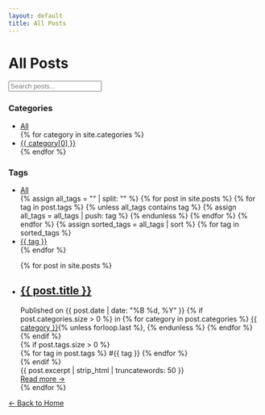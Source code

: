 ```yaml
---
layout: default
title: All Posts
---
```


<!-- Page Title -->
<h1>All Posts</h1>

<!-- Search Box -->
<div class="search-box">
  <i class="fas fa-search search-icon"></i>
  <input type="text" id="search-input" class="search-input" placeholder="Search posts...">
</div>

<!-- Category Filters -->
<div class="filter-section">
  <h3 class="filter-title">Categories</h3>
  <ul class="filter-list" id="category-filters">
    <li class="filter-item active" data-filter="all">
      <a href="#" onclick="filterPosts('all'); return false;">All</a>
    </li>
    {% for category in site.categories %}
    <li class="filter-item" data-filter="category-{{ category[0] | slugify }}">
      <a href="#" onclick="filterPosts('category-{{ category[0] | slugify }}'); return false;">{{ category[0] }}</a>
    </li>
    {% endfor %}
  </ul>
</div>

<!-- Tag Filters -->
<div class="filter-section">
  <h3 class="filter-title">Tags</h3>
  <ul class="filter-list" id="tag-filters">
    <li class="filter-item active" data-filter="all">
      <a href="#" onclick="filterPosts('all'); return false;">All</a>
    </li>
    {% assign all_tags = "" | split: "" %}
    {% for post in site.posts %}
      {% for tag in post.tags %}
        {% unless all_tags contains tag %}
          {% assign all_tags = all_tags | push: tag %}
        {% endunless %}
      {% endfor %}
    {% endfor %}
    {% assign sorted_tags = all_tags | sort %}
    {% for tag in sorted_tags %}
    <li class="filter-item" data-filter="tag-{{ tag | slugify }}">
      <a href="#" onclick="filterPosts('tag-{{ tag | slugify }}'); return false;">{{ tag }}</a>
    </li>
    {% endfor %}
  </ul>
</div>

<!-- Posts List -->
<ul class="post-list" id="posts-container">
  {% for post in site.posts %}
    <li class="post-list-item" 
        data-categories="{% for category in post.categories %}category-{{ category | slugify }} {% endfor %}"
        data-tags="{% for tag in post.tags %}tag-{{ tag | slugify }} {% endfor %}"
        data-title="{{ post.title | downcase }}">
      <h2 class="post-list-title">
        <a href="{{ post.url | relative_url }}">{{ post.title }}</a>
      </h2>
      <div class="post-meta">
        Published on {{ post.date | date: "%B %d, %Y" }}
        {% if post.categories.size > 0 %}
          in 
          {% for category in post.categories %}
            <a href="#" onclick="filterPosts('category-{{ category | slugify }}'); return false;">{{ category }}</a>{% unless forloop.last %}, {% endunless %}
          {% endfor %}
        {% endif %}
      </div>
      {% if post.tags.size > 0 %}
      <div class="post-tags">
        {% for tag in post.tags %}
          <span class="post-tag" onclick="filterPosts('tag-{{ tag | slugify }}'); return false;">#{{ tag }}</span>
        {% endfor %}
      </div>
      {% endif %}
      <div class="post-list-excerpt">
        {{ post.excerpt | strip_html | truncatewords: 50 }}
      </div>
      <a href="{{ post.url | relative_url }}" class="read-more">Read more →</a>
    </li>
  {% endfor %}
</ul>

<!-- No results message (hidden by default) -->
<div id="no-results" class="no-results" style="display: none;">
  <p>No posts found matching your criteria.</p>
  <p><a href="#" onclick="filterPosts('all'); return false;">Show all posts</a></p>
</div>

<!-- Back to Home -->
<div class="pagination">
  <a href="{{ site.baseurl }}/">&larr; Back to Home</a>
</div>

<script>
  document.addEventListener("DOMContentLoaded", function () {
    // Search functionality
    const searchInput = document.getElementById('search-input');
    searchInput.addEventListener('input', function() {
      filterPosts('all', this.value.toLowerCase());
    });
  });
  
  // Filter posts by category, tag, or search
  function filterPosts(filterType, searchTerm = '') {
    const posts = document.querySelectorAll('.post-list-item');
    const categoryFilters = document.querySelectorAll('#category-filters .filter-item');
    const tagFilters = document.querySelectorAll('#tag-filters .filter-item');
    const noResults = document.getElementById('no-results');
    let visiblePosts = 0;
    
    // Reset all filters
    categoryFilters.forEach(item => item.classList.remove('active'));
    tagFilters.forEach(item => item.classList.remove('active'));
    
    // Activate the selected filter
    if (filterType === 'all') {
      document.querySelector('[data-filter="all"]').classList.add('active');
    } else if (filterType.startsWith('category-')) {
      document.querySelector(`[data-filter="${filterType}"]`).classList.add('active');
    } else if (filterType.startsWith('tag-')) {
      document.querySelector(`[data-filter="${filterType}"]`).classList.add('active');
    }
    
    // Filter posts
    posts.forEach(post => {
      const categories = post.getAttribute('data-categories');
      const tags = post.getAttribute('data-tags');
      const title = post.getAttribute('data-title');
      let showPost = true;
      
      // Apply category/tag filter
      if (filterType !== 'all') {
        if (filterType.startsWith('category-') && !categories.includes(filterType)) {
          showPost = false;
        } else if (filterType.startsWith('tag-') && !tags.includes(filterType)) {
          showPost = false;
        }
      }
      
      // Apply search filter
      if (showPost && searchTerm) {
        if (!title.includes(searchTerm)) {
          showPost = false;
        }
      }
      
      // Show or hide the post
      if (showPost) {
        post.style.display = 'block';
        visiblePosts++;
      } else {
        post.style.display = 'none';
      }
    });
    
    // Show no results message if needed
    if (visiblePosts === 0) {
      noResults.style.display = 'block';
    } else {
      noResults.style.display = 'none';
    }
  }
</script>